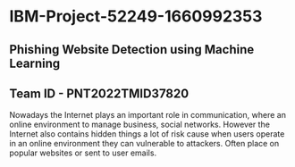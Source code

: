 # IBM-Project-52249-1660992353

## Phishing Website Detection using Machine Learning
## Team ID - PNT2022TMID37820

Nowadays the Internet plays an important role in communication, where an online environment to manage business, social networks. However the Internet also contains hidden things a lot of risk cause when users operate in an online environment they can vulnerable to attackers. Often place on popular websites or sent to user emails.
